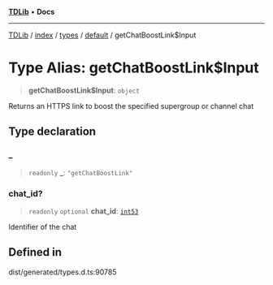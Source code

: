 [**TDLib**](../../../../../../README.md) • **Docs**

***

[TDLib](../../../../../../modules.md) / [index](../../../../../README.md) / [types](../../../README.md) / [default](../README.md) / getChatBoostLink$Input

# Type Alias: getChatBoostLink$Input

> **getChatBoostLink$Input**: `object`

Returns an HTTPS link to boost the specified supergroup or channel chat

## Type declaration

### \_

> `readonly` **\_**: `"getChatBoostLink"`

### chat\_id?

> `readonly` `optional` **chat\_id**: [`int53`](int53.md)

Identifier of the chat

## Defined in

dist/generated/types.d.ts:90785
